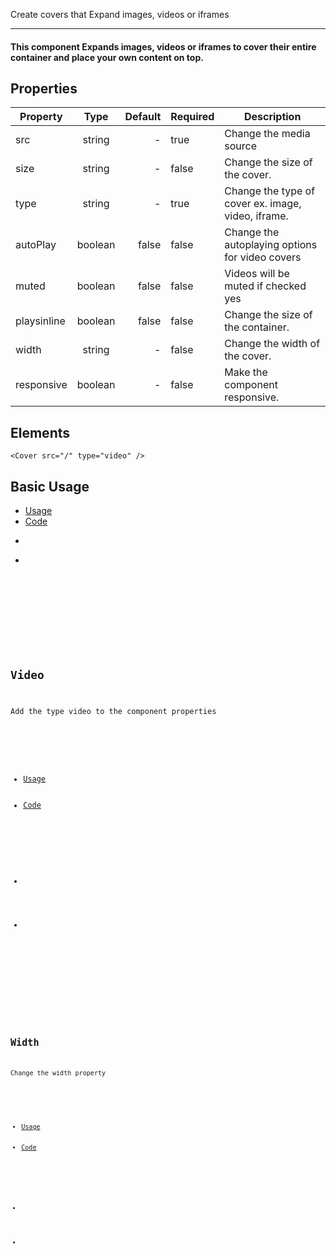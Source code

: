 Create covers that Expand images, videos or iframes

-------------
#### This component Expands images, videos or iframes to cover their entire container and place your own content on top.


## Properties

| Property     | Type          | Default | Required | Description |
| --------     |:-------------:| -------:| -------- | ----------- |
| src          | string       | -       | true      | Change the media source |
| size         | string       | -       | false     | Change the size of the cover. |
| type         | string       | -       | true      | Change the type of cover ex. image, video, iframe. |
| autoPlay     | boolean      | false   | false     | Change the autoplaying options for video covers |
| muted        | boolean      | false   | false     | Videos will be muted if checked yes |
| playsinline  | boolean      | false   | false     | Change the size of the container. |
| width        | string       | -       | false     | Change the width of the cover. |
| responsive   | boolean      | -       | false     | Make the component responsive. |


## Elements

``` tsx
<Cover src="/" type="video" />
```

## Basic Usage

<div>
    <ul uk-tab="">
        <li className="uk-active"><a href="#">Usage</a></li>
        <li><a href="#">Code</a></li>
    </ul>
    <ul className="uk-switcher">
        <li>
          <Cover type="image" src="src/images/background.jpeg" />
        </li>
        <li>
            <pre>
                <Code code='<Cover src="src/images/background.jpeg" type="image" height="medium" />'
                />
            </pre>
        </li>
    </ul>
</div>

## Video

Add the type video to the component properties

<div>
    <ul uk-tab="">
        <li className="uk-active"><a href="#">Usage</a></li>
        <li><a href="#">Code</a></li>
    </ul>
    <ul className="uk-switcher">
        <li>
            <Cover type="video" src="src/videos/video.mp4" videoFormat="mp4" autoPlay="true" muted="true" loop="true" />
        </li>
        <li>
            <pre>
                <Code code='<Cover type="video" src="src/videos/video.mp4" videoFormat="mp4" autoPlay="true" muted="true" loop="true" />'
                />
            </pre>
        </li>
    </ul>
</div>

## Width

Change the width property

<div>
    <ul uk-tab="">
        <li className="uk-active"><a href="#">Usage</a></li>
        <li><a href="#">Code</a></li>
    </ul>
    <ul className="uk-switcher">
        <li>
          <Cover type="image" src="src/images/background.jpeg" width="50%" />
        </li>
        <li>
            <pre>
                <Code code='<Cover type="image" src="src/images/background.jpeg" width="50%" />'
                />
            </pre>
        </li>
    </ul>
</div>
